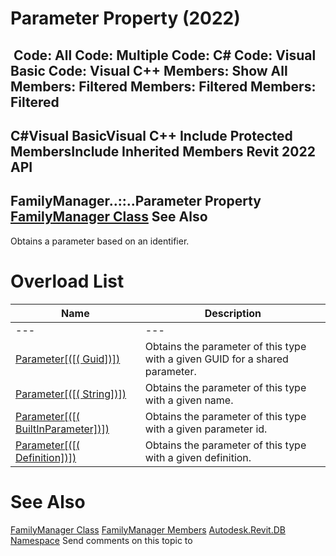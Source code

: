 # Parameter Property (2022)

﻿
 Code: All Code: Multiple Code: C# Code: Visual Basic Code: Visual C++  Members: Show All Members: Filtered Members: Filtered Members: Filtered   
---  
C#Visual BasicVisual C++
Include Protected MembersInclude Inherited Members
Revit 2022 API  
---  
FamilyManager..::..Parameter Property   
[FamilyManager Class](1cc4fe6c-0e9f-7439-0021-32d2e06f4c33.md "FamilyManager Class") See Also  
---  
Obtains a parameter based on an identifier.
# Overload List
| Name | Description |
| --- | --- |
| --- | --- | --- |
| [Parameter[([( Guid])]) ](11dc4a23-df9b-6574-3e4d-c4c03623856c.md "Parameter Property \(Guid\)") | Obtains the parameter of this type with a given GUID for a shared parameter. |
| [Parameter[([( String])]) ](13bf2342-3818-d75b-110c-062d034f2cbd.md "Parameter Property \(String\)") | Obtains the parameter of this type with a given name. |
| [Parameter[([( BuiltInParameter])]) ](58f07dc1-aa80-65d8-a7f7-d60b32366d11.md "Parameter Property \(BuiltInParameter\)") | Obtains the parameter of this type with a given parameter id. |
| [Parameter[([( Definition])]) ](a34849d3-53a8-fe8d-c441-274480da38d2.md "Parameter Property \(Definition\)") | Obtains the parameter of this type with a given definition. |

# See Also
[FamilyManager Class](1cc4fe6c-0e9f-7439-0021-32d2e06f4c33.md "FamilyManager Class")
[FamilyManager Members](ab0c05f5-7f06-b639-7fd8-39f0b8ffcc24.md "FamilyManager Members")
[Autodesk.Revit.DB Namespace](87546ba7-461b-c646-cbb1-2cb8f5bff8b2.md "Autodesk.Revit.DB Namespace")
Send comments on this topic to 